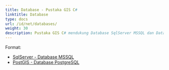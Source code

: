 ```yaml
---
title: Database - Pustaka GIS C#
linktitle: Database
type: docs
url: /id/net/databases/
weight: 30
description: Pustaka GIS C# mendukung Database SqlServer MSSQL dan Database PostGIS PostgreSQL
---
```


Format:

- [SqlServer - Database MSSQL](/gis/id/sql-server/)
- [PostGIS - Database PostgreSQL](/gis/id/postgre-sql/)
